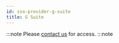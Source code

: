 ```yaml
---
id: sso-provider-g-suite
title: G Suite
---
```


:::note
Please [contact us](mailto:support@phasetwo.io) for access.
:::note
